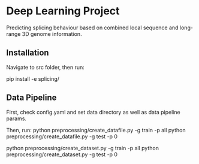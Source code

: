 # Deep Learning Project

Predicting splicing behaviour based on combined local sequence and long-range 3D genome information.

## Installation

Navigate to src folder, then run:

pip install -e splicing/

## Data Pipeline

First, check config.yaml and set data directory as well as data pipeline params.

Then, run:
python preprocessing/create_datafile.py -g train -p all
python preprocessing/create_datafile.py -g test -p 0

python preprocessing/create_dataset.py -g train -p all
python preprocessing/create_dataset.py -g test -p 0